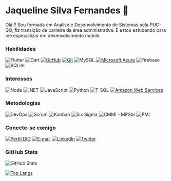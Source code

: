 # **Jaqueline Silva Fernandes 👋**

Olá !! Sou formada em Analise e Desenvolvimento de Sistemas pela PUC-GO, fiz transição de carreira da área administrativa. E estou estudando para me especializar em desenvolvimento mobile. 


 ### Habilidades
![Flutter](https://img.shields.io/badge/Flutter-30A3DC?style=for-the-badge&logo=flutter&logoColor=white)
![Dart](https://img.shields.io/badge/Dart-00000F?style=for-the-badge&logo=dart&logoColor=white)
[![GitHub](https://img.shields.io/badge/GitHub-000?style=for-the-badge&logo=github&logoColor=30A3DC)](https://docs.github.com/) 
[![Git](https://img.shields.io/badge/Git-000?style=for-the-badge&logo=git&logoColor=E94D5F)](https://git-scm.com/doc)
![MySQL](https://img.shields.io/badge/MySQL-6DB33F?style=for-the-badge&logo=mysql&logoColor=white)
[![Microsoft Azure](https://img.shields.io/badge/Microsoft_Azure-232F3E?style=for-the-badge&logo=microsoft-azure&logoColor=white)](https://aws.amazon.com/)
![Firebase](https://img.shields.io/badge/Firebase-00000F?style=for-the-badge&logo=firebase&logoColor=white)
![SQLite](https://img.shields.io/badge/SqLite-30A3DC?style=for-the-badge&logo=sqlite&logoColor=white)

### Interesses

![Node](https://img.shields.io/badge/Node.js-43853D?style=for-the-badge&logo=node.js&logoColor=white)
![.NET](https://img.shields.io/badge/.NET-8A2BE2?style=for-the-badge&logo=dotnet&logoColor=white)
![JavaScript](https://img.shields.io/badge/JavaScript-323330?style=for-the-badge&logo=javascript&logoColor=F7DF1E)
![Python](https://img.shields.io/badge/Python-14354C?style=for-the-badge&logo=python&logoColor=white)
![T-SQL](https://img.shields.io/badge/Microsoft_SQL_Server-CC2927?style=for-the-badge&logo=microsoft-sql-server&logoColor=white)
[![Amazon Web Services](https://img.shields.io/badge/Amazon_AWS-232F3E?style=for-the-badge&logo=amazon-aws&logoColor=white)](https://aws.amazon.com/)

### Metodologias
![DevOps](https://img.shields.io/badge/DevOps-00000F?style=for-the-badge&logo=DevOps&logoColor=white)
![Scrum](https://img.shields.io/badge/Scrum-14354C?style=for-the-badge&logo=scrum&logoColor=white)
![Kanban](https://img.shields.io/badge/Kanban-00000F?style=for-the-badge&logo=Kanban&logoColor=white)
![Six Sigma](https://img.shields.io/badge/SixSigma-14354C?style=for-the-badge&logo=sixsigma&logoColor=white)
![CMMI - MPSbr](https://img.shields.io/badge/CMMI-MPSbr-00000F?style=for-the-badge&logo=CMMI&logoColor=white)
![PMI](https://img.shields.io/badge/PMI-14354C?style=for-the-badge&logo=PMI&logoColor=white)

 
 ### Conecte-se comigo
[![Perfil DIO](https://img.shields.io/badge/-Meu%20Perfil%20na%20DIO-30A3DC?style=for-the-badge)](https://web.dio.me/users/jaquelinefernandes6/)
[![E-mail](https://img.shields.io/badge/Gmail-D14836?style=for-the-badge&logo=gmail&logoColor=white)](mailto:jaquelinefernandes6@gmail.com)
[![LinkedIn](https://img.shields.io/badge/-LinkedIn-000?style=for-the-badge&logo=linkedin&logoColor=30A3DC)](https://www.linkedin.com/in/jaquelinefernandes/)
[![Twitter](https://img.shields.io/badge/-Twitter-000?style=for-the-badge&logo=twitter&logoColor=30A3DC)](https://www.linkedin.com/in/jaquelinesilfe/)

### GitHub Stats

![GitHub Stats](https://github-readme-stats.vercel.app/api?username=jaquelinesilfe&theme=transparent&bg_color=000&border_color=30A3DC&show_icons=true&icon_color=30A3DC&title_color=E94D5F&text_color=FFF)

[![Top Langs](https://github-readme-stats.vercel.app/api/top-langs/?username=jaquelinesilfe&layout=compact&langs_count=10&count_private=true&include_all_commits=true&show_icons=true&theme=radical)](https://github.com/anuraghazra/github-readme-stats)

